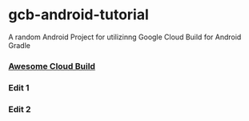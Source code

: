 # gcb-android-tutorial
A random Android Project for utilizinng Google Cloud Build for Android Gradle

### [Awesome Cloud Build](https://github.com/Timtech4u/awesome-cloudbuild)
### Edit 1
### Edit 2
